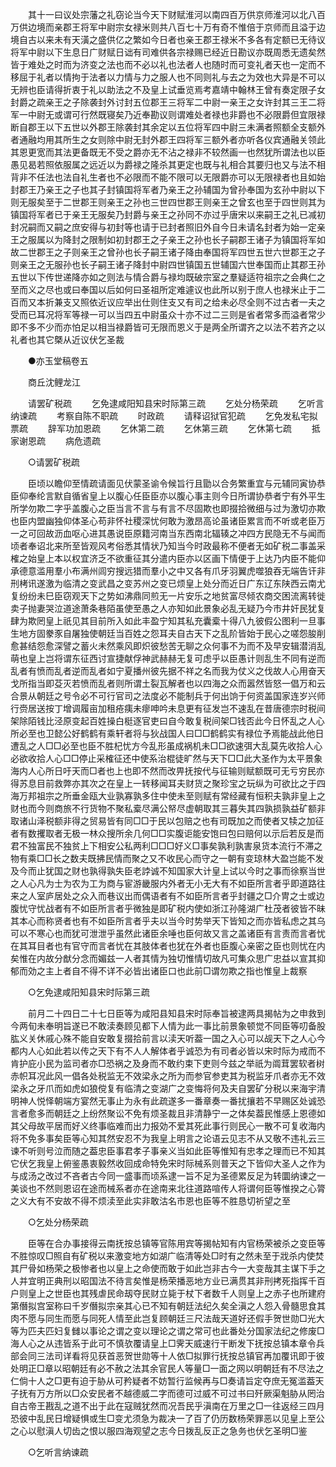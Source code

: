 <!-- { "loadSidebar": true } -->
　　其十一曰议处宗藩之礼窃论当今天下财赋淮河以南四百万供京师淮河以北八百万供边境而亲郡王将军中尉宗女禄米则共八百七十万有奇不惟倍于京师而且溢于边境自古以来未有天潢之盛供亿之繁如今日者也亲王郡王禄米不多各有定额已无待议将军中尉以下生息日广财赋日诎有司难供各宗禄赐已经近日勘议亦既周悉无遗矣然皆于难处之时而为济变之法也而不必以礼也法者人也随时而可变礼者天也一定而不移屈于礼者以情拘于法者以力情与力之服人也不同则礼与去之为效也大异是不可以无辨也臣请得折衷于礼以助法之不及皇上试垂览焉考嘉靖中翰林王曾有奏定限子女封爵之疏亲王之子除袭封外讨封五位郡王三将军二中尉一亲王之女许封其三王二将军一中尉无或谓可行然既寝矣乃近奉勘议则谓难处者禄也非爵也不必限爵但宜限禄断自郡王以下五世以外郡王除袭封其余定以五位将军四中尉三未满者照额全支额外者通融均用其所生之女则除中尉无封外郡王四将军三额外者亦听各仪宾通融关领此其恩更宽而其法更备既无不受之爵亦无不沾之禄非不较然画一也然犹所谓法也以臣愚见曷若照依服属之远近以为爵禄之隆杀其更定也既与礼相合其要归也又与法不相背非不任法也法自礼生者也不必限而不能不限可以无限爵亦可以无限禄者也且如始封郡王乃亲王之子也其子封镇国将军者乃亲王之孙辅国为曾孙奉国为玄孙中尉以下则无服矣至于二世郡王则亲王之孙也三世四世郡王则亲王之曾玄也至于四世则其为镇国将军者已于亲王无服矣乃封爵与亲王之孙同不亦过乎唐宋以来嗣王之礼已减初封况嗣而又嗣之庶安得与初封等也请于已封者照旧外自今日未请名封者为始一定亲王之服属以为降封之限制如初封郡王之子亲王之孙也长子嗣郡王诸子为镇国将军如故二世郡王之子则亲王之曾孙也长子嗣王诸子降由奉国将军四世五世六世郡王之子则亲王之无服孙也长子嗣王诸子降封中尉四世镇国五世辅国六世奉国而止其郡王孙五世以下传世递降亦如之则法与情合爵与禄均既破宗室之羣疑适符祖宗之会典仁之至而义之尽也或曰奉国以后如何曰圣祖所定难遽议也此所以别于庶人也禄米止于二百而又本折兼支又照依近议应举出仕则住支又有司之给未必尽全则不过古者一夫之受而已耳况将军等禄一可以当四五中尉虽众十亦不过二三则是省者常多而溢者常少即不多不少而亦怕足以相当禄爵皆可无限而恩义于是两全所谓齐之以法不若齐之以礼者也其它槩从近议伏乞圣裁 

　　●亦玉堂稿卷五 

　　商丘沈鲤龙江 

　　请罢矿税疏 
　　乞免逮咸阳知县宋时际第三疏 
　　乞处分杨荣疏 
　　乞听言纳谏疏 
　　考察自陈不职疏 
　　时政疏 
　　请释诏狱官犯疏 
　　乞免发私宅拟票疏 
　　辞军功加恩疏 
　　乞休第二疏 
　　乞休第三疏 
　　乞休第七疏 
　　抵家谢恩疏 
　　病危遗疏 

　　○请罢矿税疏 

　　臣顷以瞻仰至情疏请面见伏蒙圣谕令候旨行且勖以合务繁重宜与元辅同寅协恭臣仰奉纶言默自循省皇上以腹心任臣臣亦以腹心事主则今日所谓协恭者宁有外平生所学勿欺二字乎盖腹心之臣当言不言与有言不尽固欺也即掇拾微细与过为激切亦欺也臣内盟幽独仰体圣心苟非怀社稷深忧何敢为激昂高论虽诸臣累言而不听或老臣万一之可回故沥血呕心进其愚说臣原籍河南当东西南北辐辏之冲四方民隐无不与闻而顷者奉诏北来所至皆观风考俗悉其情状乃知当今时政最称不便者无如矿税二事盖采榷之始皇上本以权宜济乏不欲重征其分遣内臣亦以区画下情便于上达乃内臣不能仰承德意滥用羣小布满州闾穷搜远猎而羣小之中又各有爪牙羽翼虎噬狼吞无端告讦非刑栲讯遂激为临清之变武昌之变苏州之变已烦皇上处分而近日广东辽东陕西云南尤复纷纷未巳臣窃观天下之势如沸鼎同煎无一片安乐之地贫富尽倾农商交困流离转徙卖子抛妻哭泣道途萧条巷陌虽使至愚之人亦知如此景象必乱无疑乃今市井奸民犹复肆为欺罔皇上祇见其目前所入如此丰盈宁知其私充囊槖十得八九彼假公图利一旦事生地方固豢豕自屠独使朝廷当百姓之怨耳夫自古天下之乱阶皆始于民心之嗟怨朘削愈甚结怨愈深譬之蓄火未然乘风即炽彼愁苦无聊之众何事不为而不及早安辑潜消乱萌也皇上岂将谓东征西讨宣捷献俘神武赫赫无复可虑乎以臣愚计则乱生不同有逆而乱者有愤而乱者逆而乱者如宁夏播州彼先据不祥之名而我为仗义之伐故人心用奋天戈所指当即芟灭若愤而乱者则所谓土裂瓦解者也以四海之众而嚣然皆怒一倡万和云合景从朝廷之号令必不可行官司之法度必不能制兵于何出饷于何资盖国家连岁兴师行赍居送按丁增调履亩加租疮痍未瘳呻吟未息更有征发岂不速乱在昔唐德宗时税间架除陌钱比泾原变起百姓操白梃逐官吏曰自今敢复税间架□钱否此今日怀乱之人心所必至也卫懿公好鹤鹤有乘轩者将与狄战国人曰□□鹤鹤实有禄位予焉能战此他日遭乱之人□□必至也臣不胜杞忧方今乱形虽成祸机未□□欲速弭大乱莫先收拾人心必欲收拾人心□□停止采榷征还中使系治棍徒旷然与天下□□此大圣作为太平景象海内人心所日吁天而□者也上也即不然而改畀抚按代与征输则赋额既可无亏穷民亦得苏息目前救弊亦其次之在皇上一转移闻耳夫财货之聚珍宝之玩纵为可欲比之于四海万邦祖宗之所垂金瓯大业孰寡孰多住中使未至则赋有常经藏有恒积夫孰非皇上之财也而今则商旅不行货物不聚私槖尽满公帑尽虚朝取其三暮失其四孰损孰益矿额非取诸山泽税额非得之贸易皆有同□□于民以包赔之也有司既加之而使者又犊之加征者有数攫取者无极一林众搜所余几何□□实腹讵能安饱曰包曰赔何以示后若反是而君不独富民不独贫上下相安公私两利□□□好义□事矣孰利孰害泉货本流行不滞之物有乘□□长之数夫既拂民情而聚之又不收民心而守之一朝有变琼林大盈岂能不发及今而止犹国之财也孰得孰失臣老誖诚不知国家大计皇上试以今时之事而徐察当世之人心凡为士为农为工为商与宦游畿服内外者无小无大有不如臣所言者乎即道路往来之人室庐居处之众入而巷议出而偶语者有不如臣所言者乎封疆之□介冑之士或边腹忧守忧战者有不如臣所言者乎微独是即矿税内使如浙江孙隆湖广杜茂者彼皆不昧其本心而称贤者也有不如臣所言者乎夫以当今时势举天下皆知之而亦皆私虑之其乌可以不寒心也而犹可泄泄乎虽然此诸臣余唾也臣何故又言之盖诸臣有言责而言者忧在其耳目者也有官守而言者忧在其肢体者也犹在外者也臣腹心亲密之臣也则忧在内矣惟在内故分猷分念而媚兹一人者其情为独切惟情切故凡可集众思广忠益以宣其抑郁而効之主上者自不得不详不必皆出诸臣口也此前□谓勿欺之指也惟皇上裁察 

　　○乞免逮咸阳知县宋时际第三疏 

　　前月二十四日二十七日臣等为咸阳县知县宋时际奉旨被逮两具揭帖为之申救到今两旬未奉明旨遂已不敢渎奏顾见都下人情为此一事比前景象顿觉不同臣等叨备股肱义关休戚心殊不能自安敢复掇拾前言以渎天听葢一国之入心可以觇天下之人心今都内人心如此若以传之天下有不人人解体者乎诚恐为有司者必皆以宋时际为戒而不肯护庇小民为监司者亦□恐祸之及身而不敢约束下吏则今兹之举祇为阘茸罢软者树赤帜耳况此风一倡各处税监无不效梁永之所为而参官参吏其为税监牙爪者亦无不效梁永之牙爪而如虎如狼傥复有临清之变湖广之变悔将何及夫自罢矿分税以来海宇清明神人悦怿朝端方宴然无事止为永有此疏遂多一番章奏一番扰攘若不早赐区处诚恐言者愈多而朝廷之上纷然聚讼不免有烦圣裁且非清静宁一之体矣葢民惟感上恩德如其父母故平居而好义终事临难而出力报効不爱其死此事行则民心一散不可复收海内将不免多事矣臣等心知其然安忍不为我皇上明言之论语云见志不从又敬不违礼云三谏不听则号泣而随之葢忠臣事君孝子事亲义当如此臣等惟知有忠孝之理而已不知其它伏乞我皇上俯鉴愚衷毅然收回成命特免宋时际械系则普天之下皆仰大圣人之作为与成汤之改过不吝者古今同一盛事而顷系逮一旨不足为圣德累反足为转圜纳谏之一美谈也不然则恩诏在途而械系者亦在途南来北往道路喧传人将谓何臣等惟揆之心膂之义大有不安故不得不烦渎至此实非敢沽名市恩也臣等不胜恳切祈望之至 

　　○乞处分杨荣疏 

　　臣等在合办事接得云南抚按总镇等官陈用宾等揭帖知有内官杨荣被杀之变臣等不胜惊叹□照自有矿税以来激变地方如湖广临清等处□时有之然未至于戕杀内使焚其尸骨如杨荣之极惨者也以皇上之命使而敢于如此岂非古今一大变哉其主谋下手之人并宜明正典刑以昭国法不待言矣惟是杨荣播恶地方业已满贯其非刑拷死指挥千百户则皇上之世臣也其残虐民命刼夺民财立毙于杖下者数千人则皇上之赤子也所建府第僭拟宫室称曰千岁僭拟宗亲其心已不知有朝廷法纪久矣全滇之人怨入骨髓思食其肉不愿与同生而愿与同死人情至此岂复顾朝廷三尺法哉天道好还假手贺世勋□光大等为匹夫匹妇复雠以事论之谓之变以理论之谓之常可也此番处分国家法纪之修废□海人心之从违皆系于此可不慎欤覆请皇上□霁天威速行干断发下抚按总镇本章令兵部会同三法司详看将见获首恶贺世勋等十人依□拟罪行抚按总镇官再加覆讯即于彼处明正□章以昭朝廷有必不赦之法其余官民人等量□一面之网以明朝廷有不尽法之仁倘十人之□更有迫于胁从可矜疑者不妨暂行监候再与□奏请旨定夺庶无冤滥葢天子抚有万方所以□众安民者不越德威二字而德可过威不可过书曰歼厥渠魁胁从罔治自古帝王戡乱之道不出于此在寇贼犹然而况吾民乎滇南在万里之□一往返经三四月恐彼中乱民日增疑惧或生□变尤须急为裁决一了百了仍历数杨荣罪恶以见皇上至公之心以慰滇人切齿之恨以服四海观望之志今日拨乱反正之急务也伏乞圣明□鉴 

　　○乞听言纳谏疏 


